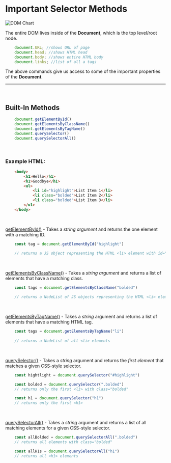 # Important Selector Methods

![DOM Chart](https://www.w3schools.com/js/pic_htmltree.gif)

The entire DOM lives inside of the **Document**, which is the top level/root node.


```javascript
    document.URL; //shows URL of page
    document.head; //shows HTML head
    document.body; //shows entire HTML body
    document.links; //list of all a tags
```

The above commands give us access to some of the important properties of the **Document**.

---
<br>

## Built-In Methods

```javascript
    document.getElementById()
    document.getElementsByClassName()
    document.getElementsByTagName()
    document.querySelector()
    document.querySelectorAll()
```
<br>

### Example HTML:

```html
    <body>
        <h1>Hello</h1>
        <h1>Goodbye</h1>
        <ul>
            <li id="highlight">List Item 1</li>
            <li class="bolded">List Item 2</li>
            <li class="bolded">List Item 3</li>
        </ul>
    </body>
```
<br>

[getElementById()](https://developer.mozilla.org/en-US/docs/Web/API/Document/getElementById) - Takes a *string argument* and returns the one element with a matching ID.

```javascript
    const tag = document.getElementById("highlight")

    // returns a JS object representing the HTML <li> element with id="highlight"
```
<br>

[getElementsByClassName()](https://developer.mozilla.org/en-US/docs/Web/API/Document/getElementsByClassName) - Takes a *string argument* and returns a list of elements that have a matching class.

```javascript
    const tags = document.getElementsByClassName("bolded")
    
    // returns a NodeList of JS objects representing the HTML <li> elements with class="bolded"
```
<br>

[getElementsByTagName()](https://developer.mozilla.org/en-US/docs/Web/API/Document/getElementsByTagName) - Takes a *string* argument and returns a list of elements that have a matching HTML tag.

```javascript
    const tags = document.getElementsByTagName("li")
    
    // returns a NodeList of all <li> elements
```
<br>

[querySelector()](https://developer.mozilla.org/en-US/docs/Web/API/Document/querySelector) - Takes a *string* argument and returns the *first element* that matches a given CSS-style selector.

```javascript
    const hightlight = document.querySelector("#highlight")

    const bolded = document.querySelector(".bolded")
    // returns only the first <li> with class="bolded"

    const h1 = document.querySelector("h1")
    // returns only the first <h1>
```
<br>

[querySelectorAll()](https://developer.mozilla.org/en-US/docs/Web/API/Document/querySelectorAll) - Takes a *string* argument and returns a list of all matching elements for a given CSS-style selector.

```javascript
    const allBolded = document.querySelectorAll(".bolded")
    // returns all elements with class="bolded"

    const allH1s = document.querySelectorAll("h1")
    // returns all <h1> elements
```